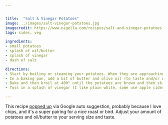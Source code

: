 ```yaml
---


title:  "Salt & Vinegar Potatoes"
image: ../images/salt-vinegar-potatoes.jpg
imagecredit: https://www.nigella.com/recipes/salt-and-vinegar-potatoes
tags: sides, veg

ingredients:
- small potatoes
- splash of oil/butter
- splash of vinegar
- dash of salt

directions:
- Start by boiling or steaming your potatoes. When they are approaching fork tender, pull them out and smash each one. Don't mash them, just crush each potato until it just starts to crack.
- In a baking pan, add a bit of butter and olive oil (to taste and/or diet) and bake at 400° for a few minutes or until it's nice and hot. Toss the potatoes in the hot oil.
- Bake and then broil at 400° until the potatoes are brown and then skins are crisp.
- Toss in a splash of vinegar (I like plain white, some use apple cider or red wine vinegar) and a pinch of good sea salt.

---
```


This recipe [popped up](https://www.nigella.com/recipes/salt-and-vinegar-potatoes) via Google auto suggestion, probably because I love chips, and it's a super pairing for a nice roast or bird. Adjust your amount of potatoes and oil/butter to your serving size and taste.